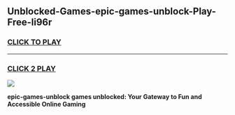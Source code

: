 
## Unblocked-Games-epic-games-unblock-Play-Free-li96r
<h3>
<a href="https://premium76.site?title=epic-games-unblock&ref=23A">CLICK TO PLAY</a></h3>
<hr>

<h3>
<a href="https://premium76.site?title=epic-games-unblock&ref=23A">CLICK 2 PLAY</a>
  
</h3>

<a href="https://premium76.site?title=epic-games-unblock&ref=23A"><img src="https://clearcache.store/games.png"></a>


**epic-games-unblock games unblocked: Your Gateway to Fun and Accessible Online Gaming**
